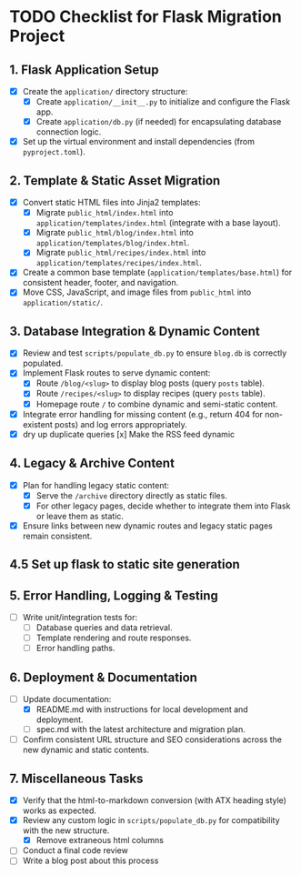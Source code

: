 # TODO Checklist for Flask Migration Project

## 1. Flask Application Setup
- [x] Create the `application/` directory structure:
  - [x] Create `application/__init__.py` to initialize and configure the Flask app.
  - [x] Create `application/db.py` (if needed) for encapsulating database connection logic.
- [x] Set up the virtual environment and install dependencies (from `pyproject.toml`).

## 2. Template & Static Asset Migration
- [x] Convert static HTML files into Jinja2 templates:
  - [x] Migrate `public_html/index.html` into `application/templates/index.html` (integrate with a base layout).
  - [x] Migrate `public_html/blog/index.html` into `application/templates/blog/index.html`.
  - [x] Migrate `public_html/recipes/index.html` into `application/templates/recipes/index.html`.
- [x] Create a common base template (`application/templates/base.html`) for consistent header, footer, and navigation.
- [x] Move CSS, JavaScript, and image files from `public_html` into `application/static/`.

## 3. Database Integration & Dynamic Content
- [x] Review and test `scripts/populate_db.py` to ensure `blog.db` is correctly populated.
- [x] Implement Flask routes to serve dynamic content:
  - [x] Route `/blog/<slug>` to display blog posts (query `posts` table).
  - [x] Route `/recipes/<slug>` to display recipes (query `posts` table).
  - [x] Homepage route `/` to combine dynamic and semi-static content.
- [x] Integrate error handling for missing content (e.g., return 404 for non-existent posts) and log errors appropriately.
- [x] dry up duplicate queries
 [x] Make the RSS feed dynamic

## 4. Legacy & Archive Content
- [x] Plan for handling legacy static content:
  - [x] Serve the `/archive` directory directly as static files.
  - [x] For other legacy pages, decide whether to integrate them into Flask or leave them as static.
- [x] Ensure links between new dynamic routes and legacy static pages remain consistent.

## 4.5 Set up flask to static site generation
## 5. Error Handling, Logging & Testing
- [ ] Write unit/integration tests for:
  - [ ] Database queries and data retrieval.
  - [ ] Template rendering and route responses.
  - [ ] Error handling paths.

## 6. Deployment & Documentation
- [ ] Update documentation:
  - [x] README.md with instructions for local development and deployment.
  - [ ] spec.md with the latest architecture and migration plan.
- [ ] Confirm consistent URL structure and SEO considerations across the new dynamic and static contents.

## 7. Miscellaneous Tasks
- [x] Verify that the html-to-markdown conversion (with ATX heading style) works as expected.
- [x] Review any custom logic in `scripts/populate_db.py` for compatibility with the new structure.
  - [x] Remove extraneous html columns
- [ ] Conduct a final code review
- [ ] Write a blog post about this process
